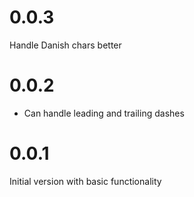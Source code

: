 # 0.0.3

Handle Danish chars better

# 0.0.2

* Can handle leading and trailing dashes

# 0.0.1

Initial version with basic functionality
